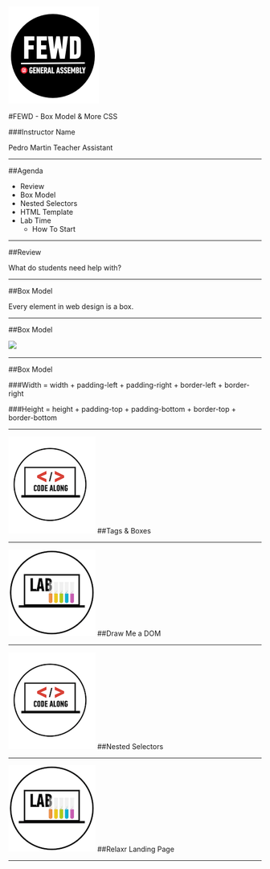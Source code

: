 ![GeneralAssemb.ly](./FEWD/img/icons/FEWD_Logo.png)
<!-- FEWD/Week_02_Styling/03_box_model/slides.md -->

#FEWD - Box Model & More CSS

###Instructor Name

Pedro Martin
Teacher Assistant

---


##Agenda

*	Review
*	Box Model
*	Nested Selectors
*	HTML Template
*	Lab Time
	*	How To Start

---

##Review

What do students need help with?

---

##Box Model

Every element in web design is a box.

---


##Box Model

![](http://www.mandalatv.net/itp/drivebys/css/lib/img/box_model.gif)

---

##Box Model

###Width = width + padding-left + padding-right + border-left + border-right

###Height = height + padding-top + padding-bottom + border-top + border-bottom

---


![GeneralAssemb.ly](./FEWD/img/icons/code_along.png)
##Tags & Boxes

---


![GeneralAssemb.ly](./FEWD/img/icons/exercise_icon_md.png)
##Draw Me a DOM

---

![GeneralAssemb.ly](./FEWD/img/icons/code_along.png)
##Nested Selectors

---


![GeneralAssemb.ly](./FEWD/img/icons//exercise_icon_md.png)
##Relaxr Landing Page

---
